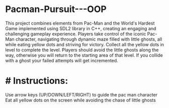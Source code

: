 # Pacman-Pursuit---OOP

This project combines elements from Pac-Man and the World's Hardest Game implemented using SDL2 library in C++, creating an engaging and challenging gameplay experience. Players take control of the iconic Pac-Man character, navigating through dynamic maze filled with little ghosts, all while eating yellow dots and striving for victory. 
Collect all the yellow dots in level to complete the level. Players should avoid the little ghosts along the way, otherwise you will return to the starting area of that  level. If you collide with a ghost your failed attempts will get incremented.

# # Instructions:
Use arrow keys (UP/DOWN/LEFT/RIGHT) to guide the pac man character 
Eat all yellow dots on the screen while avoiding the chase of little ghosts
